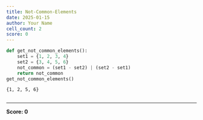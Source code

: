 ```yaml
---
title: Not-Common-Elements
date: 2025-01-15
author: Your Name
cell_count: 2
score: 0
---
```


```python
def get_not_common_elements():
    set1 = {1, 2, 3, 4}
    set2 = {3, 4, 5, 6}
    not_common = (set1 - set2) | (set2 - set1)
    return not_common
get_not_common_elements()
```




    {1, 2, 5, 6}




```python

```


---
**Score: 0**

